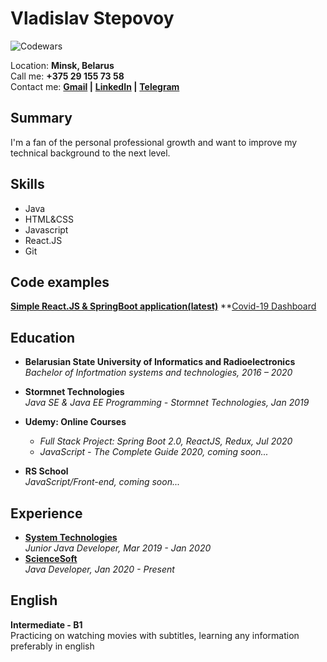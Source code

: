 # Vladislav Stepovoy

![Codewars](https://www.codewars.com/users/vladstepway/badges/large)

Location:  **Minsk, Belarus**  
Call me: **+375 29 155 73 58**  
Contact me: 
**[Gmail](mailto:vladstepovoyvios@gmail.com) |** 
**[LinkedIn](https://www.linkedin.com/in/vlad-stepovoy/) |**
**[Telegram](https://t.me/vladstepovoy)**

## Summary

I'm a fan of the personal professional growth and want to improve my technical background to the next level. 

## Skills
* Java
* HTML&CSS
* Javascript
* React.JS
* Git

## Code examples

**[Simple React.JS & SpringBoot application(latest)](https://github.com/vladstepway/PersonalPMTool)**
**[Covid-19 Dashboard](https://github.com/vladstepway/covid-19-dashboard)

## Education

* **Belarusian State University of Informatics and Radioelectronics**     
_Bachelor of Infortmation systems and technologies,  2016 – 2020_  

* **Stormnet Technologies**     
_Java SE & Java EE Programming - Stormnet Technologies, Jan 2019_

* **Udemy: Online Courses**     
    * _Full Stack Project: Spring Boot 2.0, ReactJS, Redux, Jul 2020_
    * _JavaScript - The Complete Guide 2020, coming soon..._ 
* **RS School**     
    _JavaScript/Front-end, coming soon..._
    
## Experience

* **[System Technologies](https://www.st.by/en/)**   
    _Junior Java Developer, Mar 2019 - Jan 2020_
* **[ScienceSoft](https://www.scnsoft.com/)**   
    _Java Developer, Jan 2020 - Present_
    
## English

**Intermediate - B1**       
Practicing on watching movies with subtitles, learning any information preferably in english
